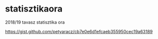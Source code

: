 # statisztikaora
2018/19 tavasz statisztika ora

https://gist.github.com/petyaracz/cb7e0e6d1efcaeb355950cec19a63189
